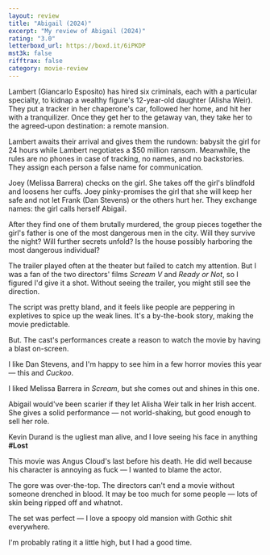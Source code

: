 ```yaml
---
layout: review
title: "Abigail (2024)"
excerpt: "My review of Abigail (2024)"
rating: "3.0"
letterboxd_url: https://boxd.it/6iPKDP
mst3k: false
rifftrax: false
category: movie-review
---
```


Lambert (Giancarlo Esposito) has hired six criminals, each with a particular specialty, to kidnap a wealthy figure's 12-year-old daughter (Alisha Weir). They put a tracker in her chaperone's car, followed her home, and hit her with a tranquilizer. Once they get her to the getaway van, they take her to the agreed-upon destination: a remote mansion.

Lambert awaits their arrival and gives them the rundown: babysit the girl for 24 hours while Lambert negotiates a $50 million ransom. Meanwhile, the rules are no phones in case of tracking, no names, and no backstories. They assign each person a false name for communication.

Joey (Melissa Barrera) checks on the girl. She takes off the girl's blindfold and loosens her cuffs. Joey pinky-promises the girl that she will keep her safe and not let Frank (Dan Stevens) or the others hurt her. They exchange names: the girl calls herself Abigail.

After they find one of them brutally murdered, the group pieces together the girl's father is one of the most dangerous men in the city. Will they survive the night? Will further secrets unfold? Is the house possibly harboring the most dangerous individual?

The trailer played often at the theater but failed to catch my attention. But I was a fan of the two directors' films <i>Scream V</i> and <i>Ready or Not</i>, so I figured I'd give it a shot. Without seeing the trailer, you might still see the direction.

The script was pretty bland, and it feels like people are peppering in expletives to spice up the weak lines. It's a by-the-book story, making the movie predictable.

But. The cast's performances create a reason to watch the movie by having a blast on-screen.

I like Dan Stevens, and I'm happy to see him in a few horror movies this year — this and <i>Cuckoo</i>.

I liked Melissa Barrera in <i>Scream</i>, but she comes out and shines in this one.

Abigail would've been scarier if they let Alisha Weir talk in her Irish accent. She gives a solid performance — not world-shaking, but good enough to sell her role.

Kevin Durand is the ugliest man alive, and I love seeing his face in anything <b>#Lost</b>

This movie was Angus Cloud's last before his death. He did well because his character is annoying as fuck — I wanted to blame the actor.

The gore was over-the-top. The directors can't end a movie without someone drenched in blood. It may be too much for some people — lots of skin being ripped off and whatnot.

The set was perfect — I love a spoopy old mansion with Gothic shit everywhere.

I'm probably rating it a little high, but I had a good time.
